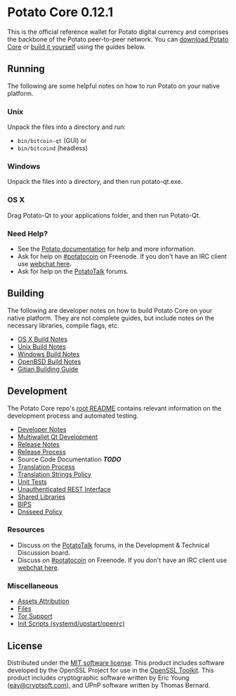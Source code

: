 Potato Core 0.12.1
=====================

This is the official reference wallet for Potato digital currency and comprises the backbone of the Potato peer-to-peer network. You can [download Potato Core](https://www.potatocoin.info/downloads/) or [build it yourself](#building) using the guides below.

Running
---------------------
The following are some helpful notes on how to run Potato on your native platform.

### Unix

Unpack the files into a directory and run:

- `bin/bitcoin-qt` (GUI) or
- `bin/bitcoind` (headless)

### Windows

Unpack the files into a directory, and then run potato-qt.exe.

### OS X

Drag Potato-Qt to your applications folder, and then run Potato-Qt.

### Need Help?

* See the [Potato documentation](https://potatocoin.atlassian.net/wiki/display/DOC)
for help and more information.
* Ask for help on [#potatocoin](http://webchat.freenode.net?channels=potatocoin) on Freenode. If you don't have an IRC client use [webchat here](http://webchat.freenode.net?channels=potatocoin).
* Ask for help on the [PotatoTalk](https://potatotalk.org/) forums.

Building
---------------------
The following are developer notes on how to build Potato Core on your native platform. They are not complete guides, but include notes on the necessary libraries, compile flags, etc.

- [OS X Build Notes](build-osx.md)
- [Unix Build Notes](build-unix.md)
- [Windows Build Notes](build-windows.md)
- [OpenBSD Build Notes](build-openbsd.md)
- [Gitian Building Guide](gitian-building.md)

Development
---------------------
The Potato Core repo's [root README](/README.md) contains relevant information on the development process and automated testing.

- [Developer Notes](developer-notes.md)
- [Multiwallet Qt Development](multiwallet-qt.md)
- [Release Notes](release-notes.md)
- [Release Process](release-process.md)
- Source Code Documentation ***TODO***
- [Translation Process](translation_process.md)
- [Translation Strings Policy](translation_strings_policy.md)
- [Unit Tests](unit-tests.md)
- [Unauthenticated REST Interface](REST-interface.md)
- [Shared Libraries](shared-libraries.md)
- [BIPS](bips.md)
- [Dnsseed Policy](dnsseed-policy.md)

### Resources
* Discuss on the [PotatoTalk](https://potatotalk.org/) forums, in the Development & Technical Discussion board.
* Discuss on [#potatocoin](http://webchat.freenode.net/?channels=potatocoin) on Freenode. If you don't have an IRC client use [webchat here](http://webchat.freenode.net/?channels=potatocoin).

### Miscellaneous
- [Assets Attribution](assets-attribution.md)
- [Files](files.md)
- [Tor Support](tor.md)
- [Init Scripts (systemd/upstart/openrc)](init.md)

License
---------------------
Distributed under the [MIT software license](http://www.opensource.org/licenses/mit-license.php).
This product includes software developed by the OpenSSL Project for use in the [OpenSSL Toolkit](https://www.openssl.org/). This product includes
cryptographic software written by Eric Young ([eay@cryptsoft.com](mailto:eay@cryptsoft.com)), and UPnP software written by Thomas Bernard.
